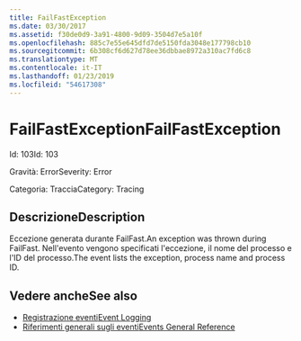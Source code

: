 ```yaml
---
title: FailFastException
ms.date: 03/30/2017
ms.assetid: f30de0d9-3a91-4800-9d09-3504d7e5a10f
ms.openlocfilehash: 885c7e55e645dfd7de5150fda3048e177798cb10
ms.sourcegitcommit: 6b308cf6d627d78ee36dbbae8972a310ac7fd6c8
ms.translationtype: MT
ms.contentlocale: it-IT
ms.lasthandoff: 01/23/2019
ms.locfileid: "54617308"
---
```

# <a name="failfastexception"></a><span data-ttu-id="41335-102">FailFastException</span><span class="sxs-lookup"><span data-stu-id="41335-102">FailFastException</span></span>
<span data-ttu-id="41335-103">Id: 103</span><span class="sxs-lookup"><span data-stu-id="41335-103">Id: 103</span></span>  
  
 <span data-ttu-id="41335-104">Gravità: Error</span><span class="sxs-lookup"><span data-stu-id="41335-104">Severity: Error</span></span>  
  
 <span data-ttu-id="41335-105">Categoria: Traccia</span><span class="sxs-lookup"><span data-stu-id="41335-105">Category: Tracing</span></span>  
  
## <a name="description"></a><span data-ttu-id="41335-106">Descrizione</span><span class="sxs-lookup"><span data-stu-id="41335-106">Description</span></span>  
 <span data-ttu-id="41335-107">Eccezione generata durante FailFast.</span><span class="sxs-lookup"><span data-stu-id="41335-107">An exception was thrown during FailFast.</span></span> <span data-ttu-id="41335-108">Nell'evento vengono specificati l'eccezione, il nome del processo e l'ID del processo.</span><span class="sxs-lookup"><span data-stu-id="41335-108">The event lists the exception, process name and process ID.</span></span>  
  
## <a name="see-also"></a><span data-ttu-id="41335-109">Vedere anche</span><span class="sxs-lookup"><span data-stu-id="41335-109">See also</span></span>
- [<span data-ttu-id="41335-110">Registrazione eventi</span><span class="sxs-lookup"><span data-stu-id="41335-110">Event Logging</span></span>](../../../../../docs/framework/wcf/diagnostics/event-logging/index.md)
- [<span data-ttu-id="41335-111">Riferimenti generali sugli eventi</span><span class="sxs-lookup"><span data-stu-id="41335-111">Events General Reference</span></span>](../../../../../docs/framework/wcf/diagnostics/event-logging/events-general-reference.md)
